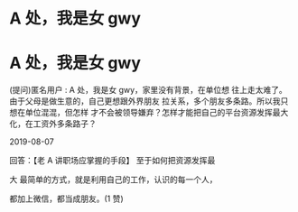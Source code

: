 # A 处，我是女 gwy

# A 处，我是女 gwy

(提问)匿名用户 : A 处，我是女 gwy，家里没有背景，在单位想 往上走太难了。由于父母是做生意的，自己更想跟外界朋友 拉关系，多个朋友多条路。所以我只想在单位混混，但怎样 才不会被领导嫌弃？怎样才能把自己的平台资源发挥最大 化，在工资外多条路子？

2019-08-07

回答：【老 A 讲职场应掌握的手段】 至于如何把资源发挥最

大 最简单的方式，就是利用自己的工作，认识的每一个人，

都加上微信，都当成朋友。(1 赞)